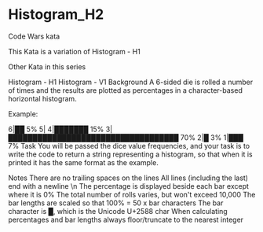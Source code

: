 # Histogram_H2
Code Wars kata

This Kata is a variation of Histogram - H1

Other Kata in this series

Histogram - H1
Histogram - V1
Background
A 6-sided die is rolled a number of times and the results are plotted as percentages in a character-based horizontal histogram.

Example:

6|██ 5%
5|
4|███████ 15%
3|███████████████████████████████████ 70%
2|█ 3%
1|███ 7%
Task
You will be passed the dice value frequencies, and your task is to write the code to return a string representing a histogram, so that when it is printed it has the same format as the example.

Notes
There are no trailing spaces on the lines
All lines (including the last) end with a newline \n
The percentage is displayed beside each bar except where it is 0%
The total number of rolls varies, but won't exceed 10,000
The bar lengths are scaled so that 100% = 50 x bar characters
The bar character is █, which is the Unicode U+2588 char
When calculating percentages and bar lengths always floor/truncate to the nearest integer

